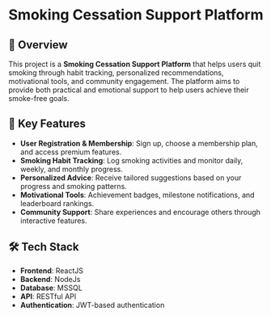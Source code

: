 # Smoking Cessation Support Platform

## 📌 Overview
This project is a **Smoking Cessation Support Platform** that helps users quit smoking through habit tracking, personalized recommendations, motivational tools, and community engagement. The platform aims to provide both practical and emotional support to help users achieve their smoke-free goals.

## 🌟 Key Features
- **User Registration & Membership**: Sign up, choose a membership plan, and access premium features.
- **Smoking Habit Tracking**: Log smoking activities and monitor daily, weekly, and monthly progress.
- **Personalized Advice**: Receive tailored suggestions based on your progress and smoking patterns.
- **Motivational Tools**: Achievement badges, milestone notifications, and leaderboard rankings.
- **Community Support**: Share experiences and encourage others through interactive features.

## 🛠 Tech Stack
- **Frontend**: ReactJS
- **Backend**: NodeJs
- **Database**: MSSQL
- **API**: RESTful API
- **Authentication**: JWT-based authentication



